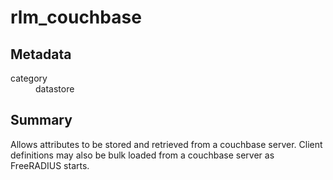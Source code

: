 # rlm_couchbase
## Metadata
<dl>
  <dt>category</dt><dd>datastore</dd>
</dl>

## Summary
Allows attributes to be stored and retrieved from a couchbase server. Client definitions may also be bulk loaded from a
couchbase server as FreeRADIUS starts.
